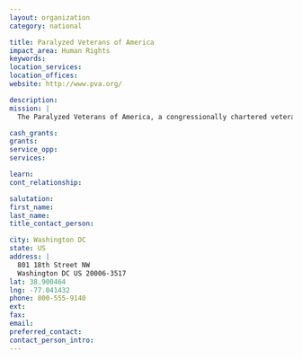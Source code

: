 ```yaml
---
layout: organization
category: national

title: Paralyzed Veterans of America
impact_area: Human Rights
keywords: 
location_services: 
location_offices: 
website: http://www.pva.org/

description: 
mission: |
  The Paralyzed Veterans of America, a congressionally chartered veterans service organization founded in 1946, has developed a unique expertise on a wide variety of issues involving the special needs of our members—veterans of the armed forces who have experienced spinal cord injury or dysfunction.

cash_grants: 
grants: 
service_opp: 
services: 

learn: 
cont_relationship: 

salutation: 
first_name: 
last_name: 
title_contact_person: 

city: Washington DC
state: US
address: |
  801 18th Street NW  
  Washington DC US 20006-3517
lat: 38.900464
lng: -77.041432
phone: 800-555-9140
ext: 
fax: 
email: 
preferred_contact: 
contact_person_intro: 
---
```

